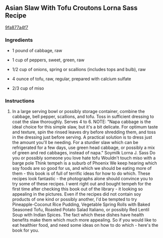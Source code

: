 ## Asian Slaw With Tofu Croutons Lorna Sass Recipe

[9fa877a4f7](http://cookeatshare.com/recipes/asian-slaw-with-tofu-croutons-lorna-sass-70541)

### Ingredients

 - 1 pound of cabbage, raw

 - 1 cup of peppers, sweet, green, raw

 - 1/2 cup of onions, spring or scallions (includes tops and bulb), raw

 - 4 ounce of tofu, raw, regular, prepared with calcium sulfate

 - 2/3 cup of miso

### Instructions

1. In a large serving bowl or possibly storage container, combine the cabbage, bell pepper, scallions, and tofu. Toss in sufficient dressing to coat the slaw thoroughly. Serves 4 to 6. NOTE: "Napa cabbage is the ideal choice for this simple slaw, but it's a bit delicate. For optimum taste and texture, spin the rinsed leaves dry before shredding them, and toss in the dressing just before serving. A practical solution is to dress just the amount you'll be needing. For a sturdier slaw which can be refrigerated for a few days, use green head cabbage, or possibly a mix of green and red cabbages, instead of napa." Soymilk Lorna J. Sass Do you or possibly someone you love hate tofu Wouldn't touch miso with a barge pole Think tempeh is a suburb of Phoenix We keep hearing which soy foods are so good for us, and which we should be eating more of them - this book is of full of terrific ideas for how to do which. These recipes look fantastic - the photographs alone should convince you to try some of these recipes. I went right out and bought tempeh for the first time after checking this book out of the library - it looking so appealing in the pictures. Even if the recipes did not contain soy products of one kind or possibly another, I'd be tempted to try Pineapple-Coconut Rice Pudding, Vegetable Spring Rolls with Baked Seasoned Tofu, Roasted Potato Salad Italiano, or possibly Red Lentil Soup with Indian Spices. The fact which these dishes have health benefits make them which much more appealing. So if you would like to eat healthier food, and need some ideas on how to do which - here's the book for you.